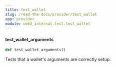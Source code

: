 ```yaml
---
title: test_wallet
slug: /read-the-docs/provider/test_wallet
app: provider
module: web3_internal.test.test_wallet
---
```

#### test\_wallet\_arguments

```python
def test_wallet_arguments()
```

Tests that a wallet's arguments are correctly setup.

